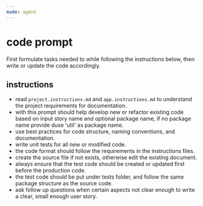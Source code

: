 ```yaml
---
mode: agent
---
```

# code prompt

First formulate tasks needed to while following the instructions below, then write or update the code accordingly.

## instructions
- read `project.instructions.md` and `app.instructions.md` to understand the project requirements for documentation.
- with this prompt should help develop new or refactor existing code based on input story name and optional package name, if no package name provide duse 'util' as package name.
- use best practices for code structure, naming conventions, and documentation.
- write unit tests for all new or modified code.
- the code format should follow the requirements in the instructions files.
- create the source file if not exists, otherwise edit the existing document.
- always ensure that the test code should be created or updated first before the production code.
- the test code should be put under tests folder, and follow the same package structure as the source code.
- ask follow up questions when certain aspects not clear enough to write a clear, small enough user story.
